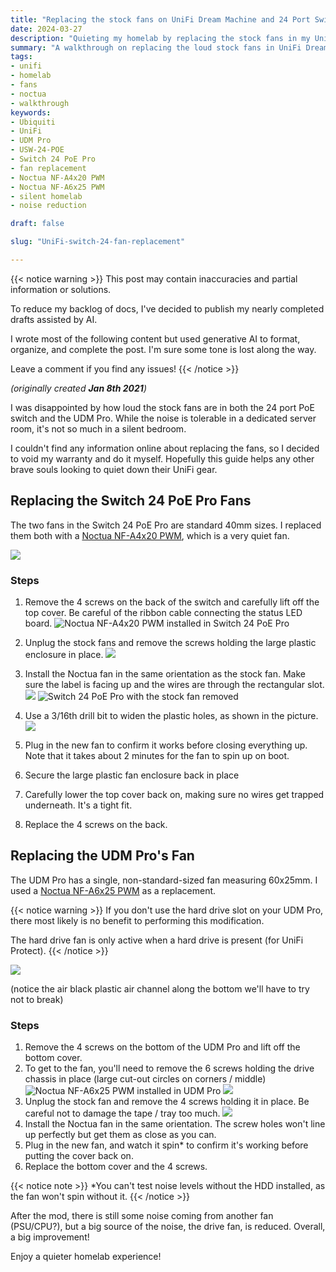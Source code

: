 ```yaml
---
title: "Replacing the stock fans on UniFi Dream Machine and 24 Port Switch"
date: 2024-03-27
description: "Quieting my homelab by replacing the stock fans in my UniFi Dream Machine and 24 Port PoE Switch with Noctua silent fans"
summary: "A walkthrough on replacing the loud stock fans in UniFi Dream Machine and 24 Port PoE Switch with quiet Noctua fans"
tags:
- unifi
- homelab
- fans
- noctua
- walkthrough
keywords:
- Ubiquiti
- UniFi
- UDM Pro
- USW-24-POE
- Switch 24 PoE Pro  
- fan replacement
- Noctua NF-A4x20 PWM
- Noctua NF-A6x25 PWM
- silent homelab
- noise reduction

draft: false

slug: "UniFi-switch-24-fan-replacement"

---
```


{{< notice warning >}}
This post may contain inaccuracies and partial information or solutions.

To reduce my backlog of docs, I've decided to publish my nearly completed drafts assisted by AI.

I wrote most of the following content but used generative AI to format, organize, and complete the post. I'm sure some tone is lost along the way.

Leave a comment if you find any issues!
{{< /notice >}}

_(originally created **Jan 8th 2021**)_

I was disappointed by how loud the stock fans are in both the 24 port PoE switch and the UDM Pro. While the noise is tolerable in a dedicated server room, it's not so much in a silent bedroom.

I couldn't find any information online about replacing the fans, so I decided to void my warranty and do it myself. Hopefully this guide helps any other brave souls looking to quiet down their UniFi gear.

## Replacing the Switch 24 PoE Pro Fans

The two fans in the Switch 24 PoE Pro are standard 40mm sizes. I replaced them both with a [Noctua NF-A4x20 PWM](https://noctua.at/en/nf-a4x20-pwm), which is a very quiet fan.

![](/img/top-view.jpeg)

### Steps

1. Remove the 4 screws on the back of the switch and carefully lift off the top cover. Be careful of the ribbon cable connecting the status LED board.
    ![Noctua NF-A4x20 PWM installed in Switch 24 PoE Pro](/img/wires.jpeg)
1. Unplug the stock fans and remove the screws holding the large plastic enclosure in place.
    ![](/img/switch-fans-lifted.jpeg)
1. Install the Noctua fan in the same orientation as the stock fan. Make sure the label is facing up and the wires are through the rectangular slot.
    ![](/img/fan-direction.jpeg)
    ![Switch 24 PoE Pro with the stock fan removed](/img/switch-fan.jpeg)
1. Use a 3/16th drill bit to widen the plastic holes, as shown in the picture.
    ![](/img/larger-hole-mounts.jpeg)
1. Plug in the new fan to confirm it works before closing everything up. Note that it takes about 2 minutes for the fan to spin up on boot.

1. Secure the large plastic fan enclosure back in place
1. Carefully lower the top cover back on, making sure no wires get trapped underneath. It's a tight fit.
1. Replace the 4 screws on the back.

## Replacing the UDM Pro's Fan 

The UDM Pro has a single, non-standard-sized fan measuring 60x25mm. I used a [Noctua NF-A6x25 PWM](https://noctua.at/en/nf-a6x25-pwm) as a replacement.

{{< notice warning >}}
If you don't use the hard drive slot on your UDM Pro, there most likely is no benefit to performing this modification.

The hard drive fan is only active when a hard drive is present (for UniFi Protect).
{{< /notice >}}

![](/img/udm-glue.jpeg)

(notice the air black plastic air channel along the bottom we'll have to try not to break)

### Steps

1. Remove the 4 screws on the bottom of the UDM Pro and lift off the bottom cover.
1. To get to the fan, you'll need to remove the 6 screws holding the drive chassis in place (large cut-out circles on corners / middle)
    ![Noctua NF-A6x25 PWM installed in UDM Pro](/img/slot-view.jpeg)
    ![](/img/udm-fan-bay.jpeg)
1. Unplug the stock fan and remove the 4 screws holding it in place. Be careful not to damage the tape / tray too much.
    ![](/img/udm-fan-out.jpeg)
1. Install the Noctua fan in the same orientation. The screw holes won't line up perfectly but get them as close as you can.
1. Plug in the new fan, and watch it spin* to confirm it's working before putting the cover back on.
1. Replace the bottom cover and the 4 screws.

{{< notice note >}}
*You can't test noise levels without the HDD installed, as the fan won't spin without it.
{{< /notice >}}

After the mod, there is still some noise coming from another fan (PSU/CPU?), but a big source of the noise, the drive fan, is reduced. Overall, a big improvement!

Enjoy a quieter homelab experience!